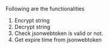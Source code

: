 Following are the functionalities
1) Encrypt string
2) Decrypt string
3) Check jsonwebtoken is valid or not.
4) Get expire time from jsonwebtoken

